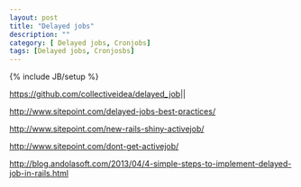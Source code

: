 ```yaml
---
layout: post
title: "Delayed jobs"
description: ""
category: [ Delayed jobs, Cronjobs] 
tags: [Delayed jobs, Cronjosbs]
---
```

{% include JB/setup %}

<a href="https://github.com/collectiveidea/delayed_job" class="urlextern" title="https://github.com/collectiveidea/delayed_job"  rel="nofollow">https://github.com/collectiveidea/delayed_job</a>||<br/>

<a href="http://www.sitepoint.com/delayed-jobs-best-practices/" class="urlextern" title="http://www.sitepoint.com/delayed-jobs-best-practices/"  rel="nofollow">http://www.sitepoint.com/delayed-jobs-best-practices/</a><br/>

<a href="http://www.sitepoint.com/new-rails-shiny-activejob/" class="urlextern" title="http://www.sitepoint.com/new-rails-shiny-activejob/"  rel="nofollow">http://www.sitepoint.com/new-rails-shiny-activejob/</a><br/>

<a href="http://www.sitepoint.com/dont-get-activejob/" class="urlextern" title="http://www.sitepoint.com/dont-get-activejob/"  rel="nofollow">http://www.sitepoint.com/dont-get-activejob/</a><br/>

<a href="http://blog.andolasoft.com/2013/04/4-simple-steps-to-implement-delayed-job-in-rails.html" class="urlextern" title="http://blog.andolasoft.com/2013/04/4-simple-steps-to-implement-delayed-job-in-rails.html"  rel="nofollow">http://blog.andolasoft.com/2013/04/4-simple-steps-to-implement-delayed-job-in-rails.html</a><br/>
